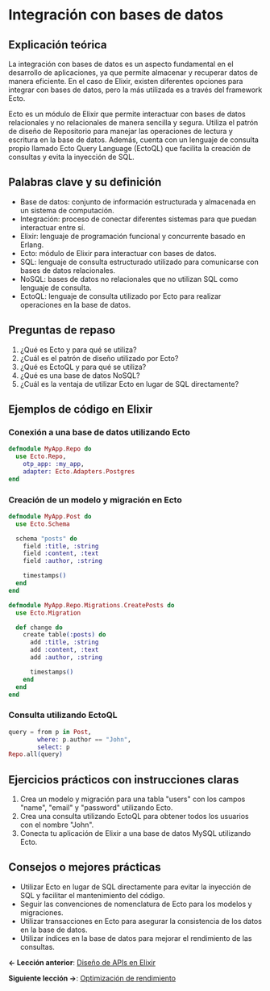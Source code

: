 
# Integración con bases de datos

## Explicación teórica

La integración con bases de datos es un aspecto fundamental en el desarrollo de aplicaciones, ya que permite almacenar y recuperar datos de manera eficiente. En el caso de Elixir, existen diferentes opciones para integrar con bases de datos, pero la más utilizada es a través del framework Ecto.

Ecto es un módulo de Elixir que permite interactuar con bases de datos relacionales y no relacionales de manera sencilla y segura. Utiliza el patrón de diseño de Repositorio para manejar las operaciones de lectura y escritura en la base de datos. Además, cuenta con un lenguaje de consulta propio llamado Ecto Query Language (EctoQL) que facilita la creación de consultas y evita la inyección de SQL.

## Palabras clave y su definición

- Base de datos: conjunto de información estructurada y almacenada en un sistema de computación.
- Integración: proceso de conectar diferentes sistemas para que puedan interactuar entre sí.
- Elixir: lenguaje de programación funcional y concurrente basado en Erlang.
- Ecto: módulo de Elixir para interactuar con bases de datos.
- SQL: lenguaje de consulta estructurado utilizado para comunicarse con bases de datos relacionales.
- NoSQL: bases de datos no relacionales que no utilizan SQL como lenguaje de consulta.
- EctoQL: lenguaje de consulta utilizado por Ecto para realizar operaciones en la base de datos.

## Preguntas de repaso

1. ¿Qué es Ecto y para qué se utiliza?
2. ¿Cuál es el patrón de diseño utilizado por Ecto?
3. ¿Qué es EctoQL y para qué se utiliza?
4. ¿Qué es una base de datos NoSQL?
5. ¿Cuál es la ventaja de utilizar Ecto en lugar de SQL directamente?

## Ejemplos de código en Elixir

### Conexión a una base de datos utilizando Ecto

```elixir
defmodule MyApp.Repo do
  use Ecto.Repo,
    otp_app: :my_app,
    adapter: Ecto.Adapters.Postgres
end
```

### Creación de un modelo y migración en Ecto

```elixir
defmodule MyApp.Post do
  use Ecto.Schema

  schema "posts" do
    field :title, :string
    field :content, :text
    field :author, :string

    timestamps()
  end
end

defmodule MyApp.Repo.Migrations.CreatePosts do
  use Ecto.Migration

  def change do
    create table(:posts) do
      add :title, :string
      add :content, :text
      add :author, :string

      timestamps()
    end
  end
end
```

### Consulta utilizando EctoQL

```elixir
query = from p in Post,
        where: p.author == "John",
        select: p
Repo.all(query)
```

## Ejercicios prácticos con instrucciones claras

1. Crea un modelo y migración para una tabla "users" con los campos "name", "email" y "password" utilizando Ecto.
2. Crea una consulta utilizando EctoQL para obtener todos los usuarios con el nombre "John".
3. Conecta tu aplicación de Elixir a una base de datos MySQL utilizando Ecto.

## Consejos o mejores prácticas

- Utilizar Ecto en lugar de SQL directamente para evitar la inyección de SQL y facilitar el mantenimiento del código.
- Seguir las convenciones de nomenclatura de Ecto para los modelos y migraciones.
- Utilizar transacciones en Ecto para asegurar la consistencia de los datos en la base de datos.
- Utilizar índices en la base de datos para mejorar el rendimiento de las consultas.

**<- Lección anterior**: [Diseño de APIs en Elixir](diseno_de_apis_en_elixir.md)

**Siguiente lección ->**: [Optimización de rendimiento](optimizacion_de_rendimiento.md)
